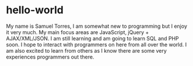 # hello-world
My name is Samuel Torres, I am somewhat new to programming but I enjoy it very much.
My main focus areas are JavaScript, jQuery + AJAX/XML/JSON.
I am still learning and am going to learn SQL and PHP soon.
I hope to interact with programmers on here from all over the world. I am also excited to learn from others as I know there are some very experiences programmers out there.

